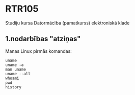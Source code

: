 # RTR105
Studiju kursa Datormācība (pamatkurss) elektroniskā klade

## 1.nodarbības "atziņas"
Manas Linux pirmās komandas:
```
uname
uname -a
man uname
uname --all
whoami
pwd
history
```
